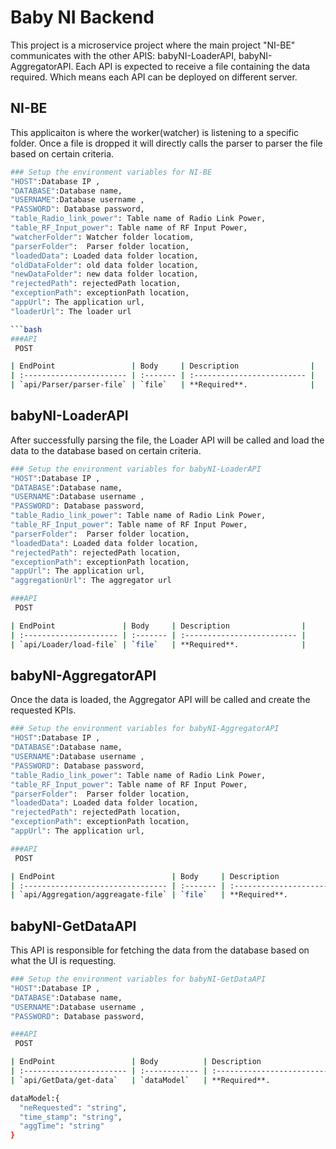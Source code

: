 # Baby NI Backend 

This project is a microservice project where the main project "NI-BE" communicates with the other APIS: babyNI-LoaderAPI, babyNI-AggregatorAPI.
Each API is expected to receive a file containing the data required. Which means
each API can be deployed on different server.


## NI-BE
This applicaiton is where the worker(watcher) is listening to a specific folder.
Once a file is dropped it will directly calls the parser to parser the file based on certain criteria.

```bash
### Setup the environment variables for NI-BE
"HOST":Database IP ,
"DATABASE":Database name,
"USERNAME":Database username ,
"PASSWORD": Database password,
"table_Radio_link_power": Table name of Radio Link Power,
"table_RF_Input_power": Table name of RF Input Power,
"watcherFolder": Watcher folder locatiom,
"parserFolder":  Parser folder location,
"loadedData": Loaded data folder location,
"oldDataFolder": old data folder location,
"newDataFolder": new data folder location,
"rejectedPath": rejectedPath location,
"exceptionPath": exceptionPath location,
"appUrl": The application url,
"loaderUrl": The loader url 

```bash
###API
 POST

| EndPoint                 | Body     | Description                |
| :----------------------- | :------- | :------------------------- |
| `api/Parser/parser-file` | `file`   | **Required**.              |

```



## babyNI-LoaderAPI
After successfully parsing the file, the Loader API will be called and load the data to the database based on certain criteria.

```bash
### Setup the environment variables for babyNI-LoaderAPI
"HOST":Database IP ,
"DATABASE":Database name,
"USERNAME":Database username ,
"PASSWORD": Database password,
"table_Radio_link_power": Table name of Radio Link Power,
"table_RF_Input_power": Table name of RF Input Power,
"parserFolder":  Parser folder location,
"loadedData": Loaded data folder location,
"rejectedPath": rejectedPath location,
"exceptionPath": exceptionPath location,
"appUrl": The application url,
"aggregationUrl": The aggregator url 
```

```bash
###API
 POST

| EndPoint               | Body     | Description                |
| :--------------------- | :------- | :------------------------- |
| `api/Loader/load-file` | `file`   | **Required**.              |
```

## babyNI-AggregatorAPI
Once the data is loaded, the Aggregator API will be called and create the requested KPIs.

```bash
### Setup the environment variables for babyNI-AggregatorAPI
"HOST":Database IP ,
"DATABASE":Database name,
"USERNAME":Database username ,
"PASSWORD": Database password,
"table_Radio_link_power": Table name of Radio Link Power,
"table_RF_Input_power": Table name of RF Input Power,
"parserFolder":  Parser folder location,
"loadedData": Loaded data folder location,
"rejectedPath": rejectedPath location,
"exceptionPath": exceptionPath location,
"appUrl": The application url,
```
```bash
###API
 POST

| EndPoint                          | Body     | Description                |
| :-------------------------------- | :------- | :------------------------- |
| `api/Aggregation/aggreagate-file` | `file`   | **Required**.              |
```

## babyNI-GetDataAPI
This API is responsible for fetching the data from the database based on what the UI is requesting.

```bash
### Setup the environment variables for babyNI-GetDataAPI
"HOST":Database IP ,
"DATABASE":Database name,
"USERNAME":Database username ,
"PASSWORD": Database password,
```
```bash
###API
 POST

| EndPoint                 | Body          | Description                |
| :----------------------- | :------------ | :------------------------- |
| `api/GetData/get-data`   | `dataModel`   | **Required**.              |

dataModel:{
  "neRequested": "string",
  "time_stamp": "string",
  "aggTime": "string"
}
```
